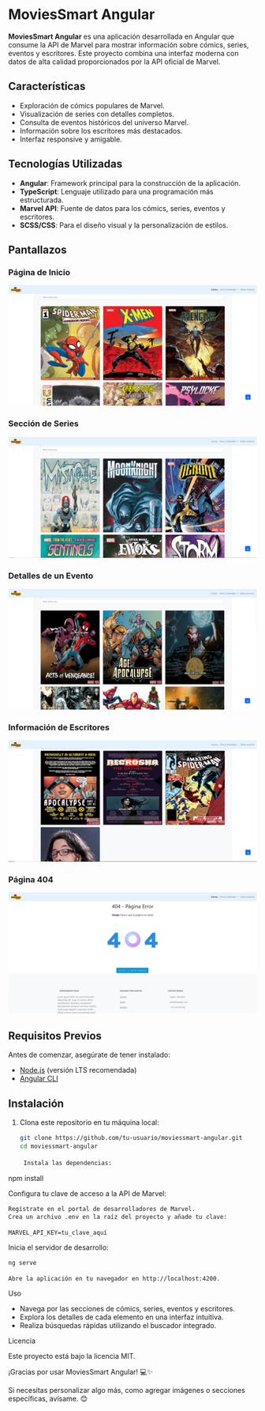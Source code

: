 # MoviesSmart Angular

**MoviesSmart Angular** es una aplicación desarrollada en Angular que consume la API de Marvel para mostrar información sobre cómics, series, eventos y escritores. Este proyecto combina una interfaz moderna con datos de alta calidad proporcionados por la API oficial de Marvel.

## Características

- Exploración de cómics populares de Marvel.
- Visualización de series con detalles completos.
- Consulta de eventos históricos del universo Marvel.
- Información sobre los escritores más destacados.
- Interfaz responsive y amigable.

## Tecnologías Utilizadas

- **Angular**: Framework principal para la construcción de la aplicación.
- **TypeScript**: Lenguaje utilizado para una programación más estructurada.
- **Marvel API**: Fuente de datos para los cómics, series, eventos y escritores.
- **SCSS/CSS**: Para el diseño visual y la personalización de estilos.

## Pantallazos

### Página de Inicio
![Página de Inicio](screenshots/home.png)

### Sección de Series
![Series](screenshots/series.png)

### Detalles de un Evento
![Evento Detalle](screenshots/events.png)

### Información de Escritores
![Escritores](screenshots/writers.png)

### Página 404
![Escritores](screenshots/404.png)


## Requisitos Previos

Antes de comenzar, asegúrate de tener instalado:

- [Node.js](https://nodejs.org/) (versión LTS recomendada)
- [Angular CLI](https://angular.io/cli)

## Instalación

1. Clona este repositorio en tu máquina local:
   ```bash
   git clone https://github.com/tu-usuario/moviessmart-angular.git
   cd moviessmart-angular

    Instala las dependencias:

npm install

Configura tu clave de acceso a la API de Marvel:

    Regístrate en el portal de desarrolladores de Marvel.
    Crea un archivo .env en la raíz del proyecto y añade tu clave:

    MARVEL_API_KEY=tu_clave_aquí

Inicia el servidor de desarrollo:

    ng serve

    Abre la aplicación en tu navegador en http://localhost:4200.

Uso
- Navega por las secciones de cómics, series, eventos y escritores.
- Explora los detalles de cada elemento en una interfaz intuitiva.
- Realiza búsquedas rápidas utilizando el buscador integrado.


Licencia

Este proyecto está bajo la licencia MIT.

¡Gracias por usar MoviesSmart Angular! 💻✨


Si necesitas personalizar algo más, como agregar imágenes o secciones específicas, avísame. 😊

